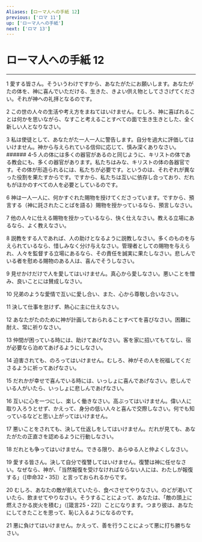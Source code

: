 ```yaml
---
Aliases: [ローマ人への手紙 12]
previous: ['ロマ 11']
up: ['ローマ人への手紙']
next: ['ロマ 13']
---
```

# ローマ人への手紙 12

***




1 
愛する皆さん。そういうわけですから、あなたがたにお願いします。あなたがたの体を、神に喜んでいただける、生きた、きよい供え物としてささげてください。それが神への礼拝となるのです。 



2 
この世の人々の生活や考え方をまねてはいけません。むしろ、神に喜ばれることは何かを思いながら、なすこと考えることすべての面で生き生きとした、全く新しい人となりなさい。 



3 
私は使徒として、あなたがた一人一人に警告します。自分を過大に評価してはいけません。神から与えられている信仰に応じて、慎み深くありなさい。 ###### 4-5 人の体には多くの器官があるのと同じように、キリストの体である教会にも、多くの器官があります。私たちはみな、キリストの体の各器官です。その体が形造られるには、私たちが必要です。というのは、それぞれが異なった役割を果たすからです。ですから、私たちは互いに依存し合っており、だれもがほかのすべての人を必要としているのです。 



6 
神は一人一人に、何かすぐれた賜物を授けてくださっています。ですから、預言する（神に託されたことばを語る）賜物を授かっているなら、預言しなさい。 



7 
他の人々に仕える賜物を授かっているなら、快く仕えなさい。教える立場にあるなら、よく教えなさい。 



8 
説教をする人であれば、人の助けとなるように説教しなさい。多くのものを与えられているなら、惜しみなく分け与えなさい。管理者としての賜物を与えられ、人々を監督する立場にあるなら、その責任を誠実に果たしなさい。悲しんでいる者を慰める賜物のある人は、喜んでそうしなさい。 



9 
見せかけだけで人を愛してはいけません。真心から愛しなさい。悪いことを憎み、良いことには賛成しなさい。 



10 
兄弟のような愛情で互いに愛し合い、また、心から尊敬し合いなさい。 



11 
決して仕事を怠けず、熱心に主に仕えなさい。 



12 
あなたがたのために神が計画しておられることすべてを喜びなさい。困難に耐え、常に祈りなさい。 



13 
仲間が困っている時には、助けてあげなさい。客を家に招いてもてなし、宿が必要なら泊めてあげるようにしなさい。 



14 
迫害されても、のろってはいけません。むしろ、神がその人を祝福してくださるように祈ってあげなさい。 



15 
だれかが幸せで喜んでいる時には、いっしょに喜んであげなさい。悲しんでいる人がいたら、いっしょに悲しんであげなさい。 



16 
互いに心を一つにし、楽しく働きなさい。高ぶってはいけません。偉い人に取り入ろうとせず、かえって、身分の低い人々と喜んで交際しなさい。何でも知っているなどと思い上がってはいけません。 



17 
悪いことをされても、決して仕返しをしてはいけません。だれが見ても、あなたがたの正直さを認めるように行動しなさい。 



18 
だれとも争ってはいけません。できる限り、あらゆる人と仲よくしなさい。 



19 
愛する皆さん。決して自分で復讐してはいけません。復讐は神に任せなさい。なぜなら、神が、「当然報復を受けなければならない人には、わたしが報復する」（[申命32・35]）と言っておられるからです。 



20 
むしろ、あなたの敵が飢えていたら、食べさせてやりなさい。のどが渇いていたら、飲ませてやりなさい。そうすることによって、あなたは、「敵の頭上に燃えさかる炭火を積む」（[箴言25・22]）ことになります。つまり彼は、あなたにしてきたことを思って、恥じ入るようになるのです。 



21 
悪に負けてはいけません。かえって、善を行うことによって悪に打ち勝ちなさい。
